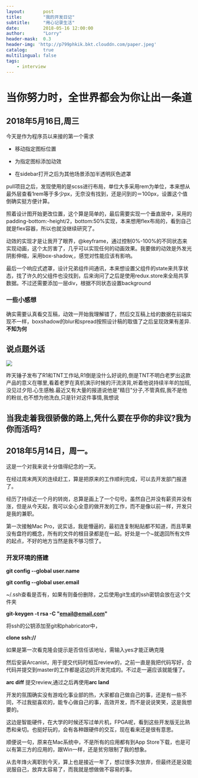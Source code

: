 ```yaml
---
layout:       post
title:        "我的开发日记"
subtitle:     "用心记录生活"
date:         2018-05-16 12:00:00
author:       "Lorry"
header-mask:  0.3
header-img: 'http://p799phkik.bkt.clouddn.com/paper.jpeg'
catalog:      true
multilingual: false
tags:
    - interview
---
```

# 当你努力时，全世界都会为你让出一条道

## 2018年5月16日,周三

今天是作为程序员以来接的第一个需求

- 移动指定图标位置

- 为指定图标添加动效

- 在sidebar打开之后为其他场景添加半透明灰色遮罩

pull项目之后，发现使用的是scss进行布局，单位大多采用rem为单位，本来想从最外层查看1rem等于多少px，无奈没有找到，还是问到的＝100px，设置这个值倒确实挺方便计算。

照着设计图开始更改位置，这个算是简单的，最后需要实现一个垂直居中，采用的padding-bottom:-height/2，bottom:50%实现，本来想用flex布局的，看到自己就是flex容器，所以也就没继续研究了。

动效的实现才是让我开了眼界，@keyframe，通过控制0%-100%的不同状态来实现动画，这个太厉害了，几乎可以实现任何的动画效果。我要做的动效是外发光阴影伸缩，采用box-shadow,，感觉对性能应该有影响。

最后一个响应式遮罩，设计兄弟组件间通讯，本来想设置父组件的state来共享状态，找了许久的父组件也没找到，后来询问了之后是使用redux.store来全局共享数据。不过还需要添加一层div，根据不同状态设置background

### 一些小感想

确实需要认真看交互稿，动效一开始我理解错了，然后交互稿上给的数据在前端实现不一样，boxshadow的blur和spread按照设计稿的取值了之后呈现效果有差异.**不知为何**

## 说点题外话

![](http://p799phkik.bkt.clouddn.com/%E8%80%81%E7%BD%97.jpeg)

昨天锤子发布了R1和TNT工作站,R1倒是没什么好说的,倒是TNT不明白老罗出这款产品的意义在哪里,看着老罗在真机演示时候的汗流浃背,听着他说持续半年的加班,没见过夕阳.心生感触.最近又有大量的报道说他是"精日"分子,不管真假,我不是他的粉丝,也不想为他洗白,只是针对这件事情,我想说

## 当我走着我很骄傲的路上,凭什么要在乎你的非议?我为你而活吗?

## 2018年5月14日，周一。

这是一个对我来说十分值得纪念的一天。

在经过周末两天的连续赶工，算是把原来的工作顺利完成，可以去开发部门报道了。

经历了持续近一个月的转岗，总算是画上了一个句号。虽然自己并没有薪资并没有涨，但是从今天起，我可以全心全意的做开发的工作，而不是像以前一样，开发只是我的兼职。

第一次接触Mac Pro，说实话，我是懵逼的，最初连复制粘贴都不知道，而且苹果没有盘符的概念，所有的文件的根目录都是在一起。好处是一个~就退回所有文件的起点，不好的地方当然是我不够习惯了。

### 开发环境的搭建

**git config --global user.name**

**git config --global user.email**

~/.ssh查看是否有，如果有则备份删除，之后使用git生成的ssh密钥会放在这个文件夹

**git-keygen -t rsa -C "email@email.com"**

将ssh的公钥添加至git和phabricator中，

**clone ssh://**

如果是第一次看克隆会提示是否信任该地址，需输入yes才能正确克隆

然后安装Arcanist，用于提交代码时相互review的，之前一直是我把代码写好，合代码并提交到master的工作都是这边的开发完成的。不过走一遍应该就能懂了。

**arc diff** 提交review,通过之后再使用**arc land**

开发的氛围确实没有游戏化事业部的热，大家都自己做自己的事，还是有一些不同，不过我挺喜欢的，能专心做自己的事，高效开发，而不是说说笑笑，这是我想要的。

这边是智能硬件，在大学的时候还写过单片机，FPGA呢，看到这些开发版无比熟悉和亲切。也挺好玩的，会有各种跟硬件的交互，现在看来还是很有意思。

顺便说一句，原来在Mac系统中，不是所有的应用都有到App Store下载，也是可以有第三方的应用的，跟Win一样，还是贫穷限制了我的想象。

从去年烽火离职到今天，算上也是接近一年了，想过很多次放弃，但最终还是没能说服自己，放弃太容易了，而我就是想做做不容易的事。